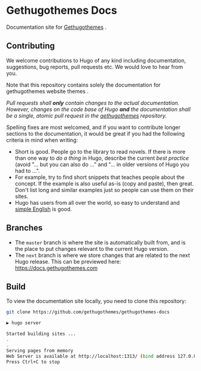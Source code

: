 # Gethugothemes Docs

Documentation site for [Gethugothemes](https://docs.gethugothemes.com) .

## Contributing

We welcome contributions to Hugo of any kind including documentation, suggestions, bug reports, pull requests etc.  We would love to hear from you. 

Note that this repository contains solely the documentation for gethugothemes website themes . 

*Pull requests shall **only** contain changes to the actual documentation. However, changes on the code base of Hugo **and** the documentation shall be a single, atomic pull request in the [gethugothemes](https:docs.gethugothemes.com) repository.*

Spelling fixes are most welcomed, and if you want to contribute longer sections to the documentation, it would be great if you had the following criteria in mind when writing:

* Short is good. People go to the library to read novels. If there is more than one way to _do a thing_ in Hugo, describe the current _best practice_ (avoid "… but you can also do …" and "… in older versions of Hugo you had to …".
* For example, try to find short snippets that teaches people about the concept. If the example is also useful as-is (copy and paste), then great. Don't list long and similar examples just so people can use them on their sites.
* Hugo has users from all over the world, so easy to understand and [simple English](https://simple.wikipedia.org/wiki/Basic_English) is good.

## Branches

* The `master` branch is where the site is automatically built from, and is the place to put changes relevant to the current Hugo version.
* The `next` branch is where we store changes that are related to the next Hugo release. This can be previewed here: https://docs.gethugothemes.com

## Build

To view the documentation site locally, you need to clone this repository:

```bash
git clone https://github.com/gethugothemes/gethugothemes-docs
```

```bash
▶ hugo server

Started building sites ...
.
.
Serving pages from memory
Web Server is available at http://localhost:1313/ (bind address 127.0.0.1)
Press Ctrl+C to stop
```
